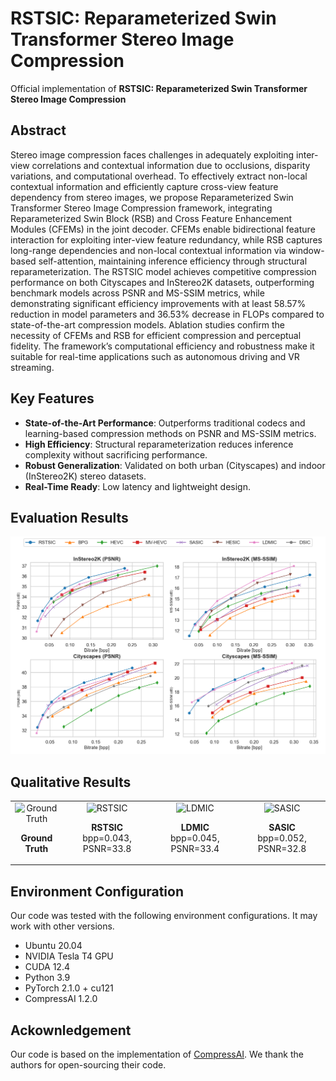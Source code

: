 # RSTSIC: Reparameterized Swin Transformer Stereo Image Compression

Official implementation of **RSTSIC: Reparameterized Swin Transformer Stereo Image Compression**

##  Abstract

Stereo image compression faces challenges in adequately exploiting inter-view correlations and contextual information due to occlusions, disparity variations, and computational overhead. 
To effectively extract non-local contextual information and efficiently capture cross-view feature dependency from stereo images, we propose Reparameterized Swin Transformer Stereo Image Compression framework, integrating Reparameterized Swin Block (RSB) and Cross Feature Enhancement Modules (CFEMs) in the joint decoder. CFEMs enable bidirectional feature interaction for exploiting inter-view feature redundancy, while RSB captures long-range dependencies and non-local contextual information via window-based self-attention, maintaining inference efficiency through structural reparameterization. The RSTSIC model achieves competitive compression performance on both Cityscapes and InStereo2K datasets, outperforming benchmark models across PSNR and MS-SSIM metrics, while demonstrating significant efficiency improvements with at least 58.57% reduction in model parameters and 36.53% decrease in FLOPs compared to state-of-the-art compression models.
Ablation studies confirm the necessity of CFEMs and RSB for efficient compression and perceptual fidelity. The framework’s computational efficiency and robustness make it suitable for real-time applications such as autonomous driving and VR streaming. 

##  Key Features
- **State-of-the-Art Performance**: Outperforms traditional codecs and learning-based compression methods on PSNR and MS-SSIM metrics.
- **High Efficiency**: Structural reparameterization reduces inference complexity without sacrificing performance.
- **Robust Generalization**: Validated on both urban (Cityscapes) and indoor (InStereo2K) stereo datasets.
- **Real-Time Ready**: Low latency and lightweight design.

##  Evaluation Results
![RD curves](figures/psnr_ms_ssim.png)

## Qualitative Results
<table>
  <tr>
    <td>
      <div style="text-align: center">
        <img src="figures/ori_rec.png" width="100%" alt="Ground Truth">
        <p><strong>Ground Truth</strong></p>
      </div>
    </td>
    <td>
      <div style="text-align: center">
        <img src="figures/RSTSIC_rec.png" width="90%" alt="RSTSIC">
        <p><strong>RSTSIC</strong> bpp=0.043, PSNR=33.8</p>
      </div>
    </td>
    <td>
      <div style="text-align: center">
        <img src="figures/LDMIC_rec.png" width="90%" alt="LDMIC">
        <p><strong>LDMIC</strong> bpp=0.045, PSNR=33.4</p>
      </div>
    </td>
    <td>
      <div style="text-align: center">
        <img src="figures/SASIC_rec.png" width="90%" alt="SASIC">
        <p><strong>SASIC</strong> bpp=0.052, PSNR=32.8</p>
      </div>
    </td>
  </tr>
</table>

## Environment Configuration
Our code was tested with the following environment configurations. It may work with other versions.

- Ubuntu 20.04
- NVIDIA Tesla T4 GPU
- CUDA 12.4
- Python 3.9
- PyTorch 2.1.0 + cu121
- CompressAI 1.2.0

## Ackownledgement
Our code is based on the implementation of [CompressAI](https://github.com/InterDigitalInc/CompressAI). We thank the authors for open-sourcing their code.

